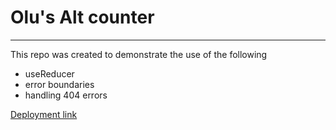# Olu's Alt counter

---

This repo was created to demonstrate the use of the following

- useReducer
- error boundaries
- handling 404 errors

[Deployment link](https://counter-smoky.vercel.app/)
